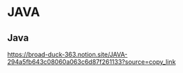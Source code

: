 # JAVA
## Java
https://broad-duck-363.notion.site/JAVA-294a5fb643c08060a063c6d87f261133?source=copy_link
